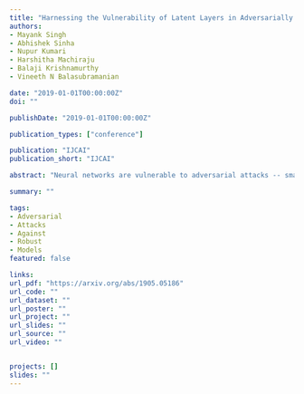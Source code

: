 ```yaml
---
title: "Harnessing the Vulnerability of Latent Layers in Adversarially Trained Models"
authors:
- Mayank Singh
- Abhishek Sinha
- Nupur Kumari
- Harshitha Machiraju
- Balaji Krishnamurthy
- Vineeth N Balasubramanian

date: "2019-01-01T00:00:00Z"
doi: ""

publishDate: "2019-01-01T00:00:00Z"

publication_types: ["conference"]

publication: "IJCAI"
publication_short: "IJCAI"

abstract: "Neural networks are vulnerable to adversarial attacks -- small visually imperceptible crafted noise which when added to the input drastically changes the output. The most effective method of defending against these adversarial attacks is to use the methodology of adversarial training. We analyze the adversarially trained robust models to study their vulnerability against adversarial attacks at the level of the latent layers. Our analysis reveals that contrary to the input layer which is robust to adversarial attack, the latent layer of these robust models are highly susceptible to adversarial perturbations of small magnitude. Leveraging this information, we introduce a new technique Latent Adversarial Training (LAT) which comprises of fine-tuning the adversarially trained models to ensure the robustness at the feature layers. We also propose Latent Attack (LA), a novel algorithm for construction of adversarial examples. LAT results in minor improvement in test accuracy and leads to a state-of-the-art adversarial accuracy against the universal first-order adversarial PGD attack which is shown for the MNIST, CIFAR-10, CIFAR-100 datasets."

summary: ""

tags:
- Adversarial
- Attacks
- Against
- Robust
- Models
featured: false

links:
url_pdf: "https://arxiv.org/abs/1905.05186"
url_code: ""
url_dataset: ""
url_poster: ""
url_project: ""
url_slides: ""
url_source: ""
url_video: ""


projects: []
slides: ""
---
```

